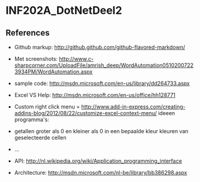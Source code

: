 INF202A_DotNetDeel2
===================

References
----------

 * Github markup: http://github.github.com/github-flavored-markdown/
 * Met screenshots: http://www.c-sharpcorner.com/UploadFile/amrish_deep/WordAutomation05102007223934PM/WordAutomation.aspx
 * sample code: http://msdn.microsoft.com/en-us/library/dd264733.aspx
 * Excel VS Help: http://msdn.microsoft.com/en-us/office/hh128771
 * Custom right click menu = http://www.add-in-express.com/creating-addins-blog/2012/08/22/customize-excel-context-menu/
 ideeen programma's: 
 * getallen groter als 0 en kleiner als 0 in een bepaalde kleur kleuren van geselecteerde cellen
 *  ... 

 * API: http://nl.wikipedia.org/wiki/Application_programming_interface
 * Architecture: http://msdn.microsoft.com/nl-be/library/bb386298.aspx
